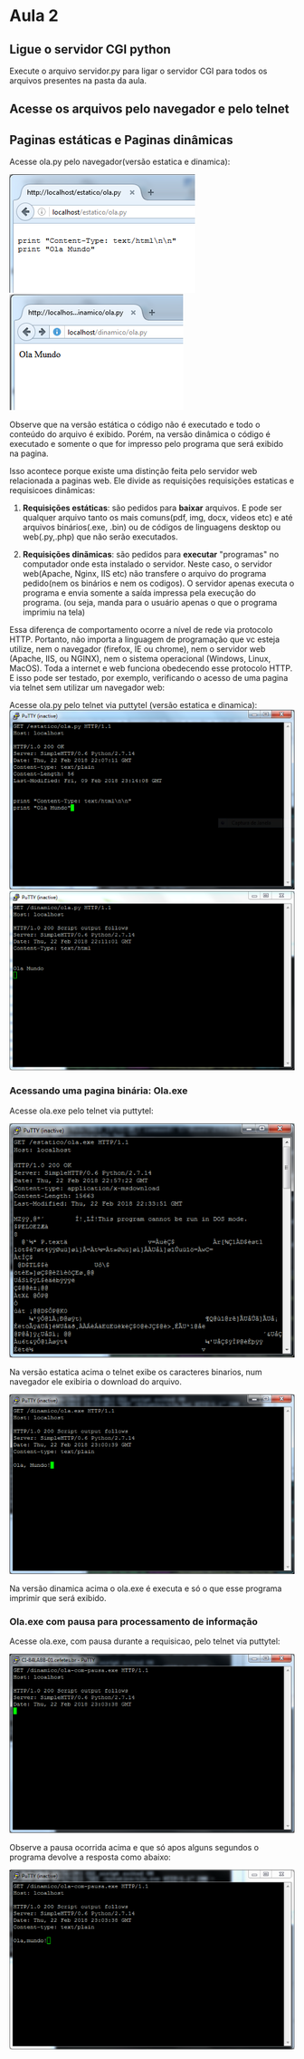 # Aula 2

## Ligue o servidor CGI python

Execute o arquivo servidor.py para ligar o servidor CGI para todos os arquivos presentes na pasta da aula.

## Acesse os arquivos pelo navegador e pelo telnet

## Paginas estáticas e Paginas dinâmicas
Acesse ola.py pelo navegador(versão estatica e dinamica):

![firefox ola.py estatico](/aulas/img/putty-3.PNG)
![firefox ola.py dinamico](/aulas/img/putty-4.PNG)

Observe que na versão estática o código não é executado e todo o conteúdo do arquivo é exibido.
Porém, na versão dinâmica o código é executado e somente o que for impresso pelo programa que será exibido na pagina.

Isso acontece porque existe uma distinção feita pelo servidor web relacionada a paginas web. Ele divide as requisições requisições estaticas e requisicoes dinâmicas:

1. **Requisições estáticas**: são pedidos para **baixar** arquivos. E pode ser qualquer arquivo tanto os mais comuns(pdf, img, docx, videos etc) e até arquivos binários(.exe, .bin) ou de códigos de linguagens desktop ou web(.py,.php) que não  serão executados.

2. **Requisições dinãmicas**: são pedidos para **executar** "programas" no computador onde esta instalado o servidor. Neste caso, o servidor web(Apache, Nginx, IIS etc) não transfere o arquivo do programa pedido(nem os binários e nem os codigos). O servidor apenas executa o programa e envia somente a saída impressa pela execução do programa. (ou seja, manda para o usuário apenas o que o programa imprimiu na tela)

Essa diferença de comportamento ocorre a nível de rede via protocolo HTTP. Portanto, não importa a linguagem de programação que vc esteja utilize, nem o navegador (firefox, IE ou chrome), nem o servidor web (Apache, IIS, ou NGINX), nem o sistema operacional (Windows, Linux, MacOS). Toda a internet e web funciona obedecendo esse protocolo HTTP. E isso pode ser testado, por exemplo,  verificando o acesso de uma pagina via telnet sem utilizar um navegador web:

Acesse ola.py pelo telnet via puttytel (versão estatica e dinamica):
![putty ola.py estatico](/aulas/img/putty-1.PNG)
![putty ola.py dinamico](/aulas/img/putty-2.PNG)

### Acessando uma pagina binária: Ola.exe
Acesse ola.exe pelo telnet via puttytel:

![a](/aulas/img/putty-5.PNG)

Na versão estatica acima o telnet exibe os caracteres binarios, num navegador ele exibiria o download do arquivo.

![a](/aulas/img/putty-6.PNG)

Na versão dinamica acima o ola.exe é executa e só o que esse programa imprimir que será exibido.

### Ola.exe com pausa para processamento de informação

Acesse ola.exe, com pausa durante a requisicao,  pelo telnet via puttytel:

![a](/aulas/img/putty-7.PNG)

Observe a pausa ocorrida acima e que só apos alguns segundos o programa devolve a resposta como abaixo:

![a](/aulas/img/putty-8.PNG)

